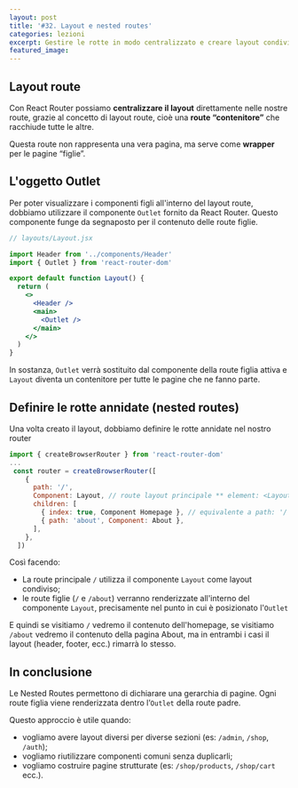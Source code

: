 ```yaml
---
layout: post
title: '#32. Layout e nested routes'
categories: lezioni
excerpt: Gestire le rotte in modo centralizzato e creare layout condivisi con React Router
featured_image:
---
```


## Layout route

Con React Router possiamo **centralizzare il layout** direttamente nelle nostre route, grazie al concetto di layout route, cioè una **route “contenitore”** che racchiude tutte le altre.

Questa route non rappresenta una vera pagina, ma serve come **wrapper** per le pagine “figlie”.

## L'oggetto Outlet

Per poter visualizzare i componenti figli all'interno del layout route, dobbiamo utilizzare il componente `Outlet` fornito da React Router. Questo componente funge da segnaposto per il contenuto delle route figlie.

```jsx
// layouts/Layout.jsx

import Header from '../components/Header'
import { Outlet } from 'react-router-dom'

export default function Layout() {
  return (
    <>
      <Header />
      <main>
        <Outlet />
      </main>
    </>
  )
}
```

In sostanza, `Outlet` verrà sostituito dal componente della route figlia attiva e `Layout` diventa un contenitore per tutte le pagine che ne fanno parte.

## Definire le rotte annidate (nested routes)

Una volta creato il layout, dobbiamo definire le rotte annidate nel nostro router

```jsx
import { createBrowserRouter } from 'react-router-dom'
...
 const router = createBrowserRouter([
    {
      path: '/',
      Component: Layout, // route layout principale ** element: <Layout />
      children: [
        { index: true, Component Homepage }, // equivalente a path: '/'
        { path: 'about', Component: About },
      ],
    },
  ])

```

Così facendo:

- La route principale `/` utilizza il componente `Layout` come layout condiviso;
- le route figlie (`/` e `/about`) verranno renderizzate all'interno del componente `Layout`, precisamente nel punto in cui è posizionato l'`Outlet`

E quindi se visitiamo `/` vedremo il contenuto dell'homepage, se visitiamo `/about` vedremo il contenuto della pagina About, ma in entrambi i casi il layout (header, footer, ecc.) rimarrà lo stesso.

## In conclusione

Le Nested Routes permettono di dichiarare una gerarchia di pagine.
Ogni route figlia viene renderizzata dentro l’`Outlet` della route padre.

Questo approccio è utile quando:

- vogliamo avere layout diversi per diverse sezioni (es: `/admin`, `/shop`, `/auth`);
- vogliamo riutilizzare componenti comuni senza duplicarli;
- vogliamo costruire pagine strutturate (es: `/shop/products`, `/shop/cart` ecc.).

